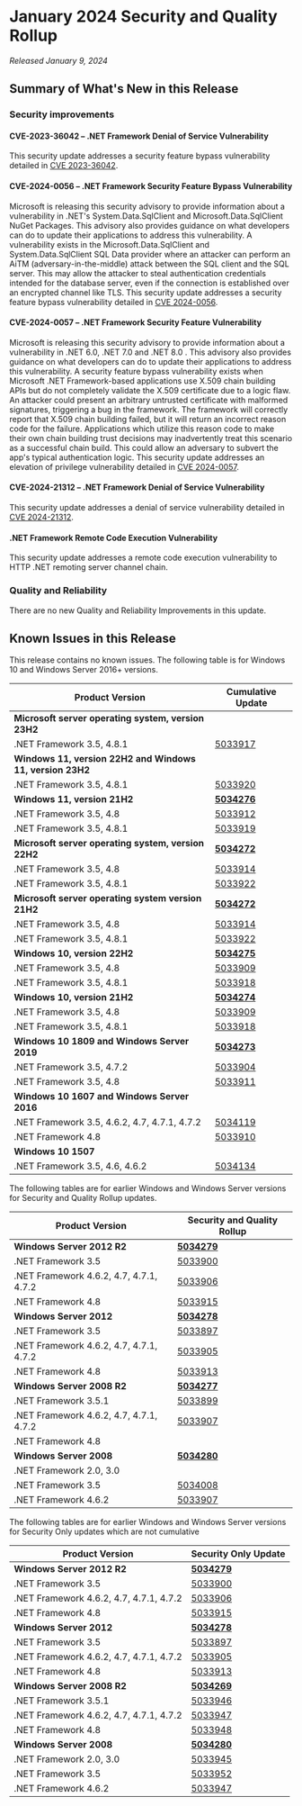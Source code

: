 # January 2024 Security and Quality Rollup

_Released January 9, 2024_

## Summary of What's New in this Release

### Security improvements

#### CVE-2023-36042 – .NET Framework Denial of Service Vulnerability

This security update addresses a security feature bypass vulnerability detailed in [CVE 2023-36042](https://portal.msrc.microsoft.com/en-US/security-guidance/advisory/CVE-2023-36042).

#### CVE-2024-0056 – .NET Framework Security Feature Bypass Vulnerability

Microsoft is releasing this security advisory to provide information about a vulnerability in .NET's System.Data.SqlClient and Microsoft.Data.SqlClient NuGet Packages. This advisory also provides guidance on what developers can do to update their applications to address this vulnerability. A vulnerability exists in the Microsoft.Data.SqlClient and System.Data.SqlClient SQL Data provider where an attacker can perform an AiTM (adversary-in-the-middle) attack between the SQL client and the SQL server. This may allow the attacker to steal authentication credentials intended for the database server, even if the connection is established over an encrypted channel like TLS. This security update addresses a security feature bypass vulnerability detailed in [CVE 2024-0056](https://portal.msrc.microsoft.com/en-US/security-guidance/advisory/CVE-2024-0056).

#### CVE-2024-0057 – .NET Framework Security Feature Vulnerability

Microsoft is releasing this security advisory to provide information about a vulnerability in .NET 6.0, .NET 7.0 and .NET 8.0 . This advisory also provides guidance on what developers can do to update their applications to address this vulnerability. A security feature bypass vulnerability exists when Microsoft .NET Framework-based applications use X.509 chain building APIs but do not completely validate the X.509 certificate due to a logic flaw. An attacker could present an arbitrary untrusted certificate with malformed signatures, triggering a bug in the framework. The framework will correctly report that X.509 chain building failed, but it will return an incorrect reason code for the failure. Applications which utilize this reason code to make their own chain building trust decisions may inadvertently treat this scenario as a successful chain build. This could allow an adversary to subvert the app's typical authentication logic. This security update addresses an elevation of privilege vulnerability detailed in [CVE 2024-0057](https://portal.msrc.microsoft.com/en-US/security-guidance/advisory/CVE-2024-0057).

#### CVE-2024-21312 – .NET Framework Denial of Service Vulnerability

This security update addresses a denial of service vulnerability detailed in [CVE 2024-21312](https://portal.msrc.microsoft.com/en-US/security-guidance/advisory/CVE-2024-21312).

#### .NET Framework Remote Code Execution Vulnerability

This security update addresses a remote code execution vulnerability to HTTP .NET remoting server channel chain.

### Quality and Reliability

There are no new Quality and Reliability Improvements in this update.

## Known Issues in this Release

This release contains no known issues. The following table is for Windows 10 and Windows Server 2016+ versions.

| Product Version | Cumulative Update |
| --- | --- |
| **Microsoft server operating system, version 23H2** | |
| .NET Framework 3.5, 4.8.1 | [5033917](https://support.microsoft.com/kb/5033917) |
| **Windows 11, version 22H2 and Windows 11, version 23H2** | |
| .NET Framework 3.5, 4.8.1 | [5033920](https://support.microsoft.com/kb/5033920) |
| **Windows 11, version 21H2** | **[5034276](https://support.microsoft.com/kb/5034276)** |
| .NET Framework 3.5, 4.8 | [5033912](https://support.microsoft.com/kb/5033912) |
| .NET Framework 3.5, 4.8.1 | [5033919](https://support.microsoft.com/kb/5033919) |
| **Microsoft server operating system, version 22H2** | **[5034272](https://support.microsoft.com/kb/5034272)** |
| .NET Framework 3.5, 4.8 | [5033914](https://support.microsoft.com/kb/5033914) |
| .NET Framework 3.5, 4.8.1 | [5033922](https://support.microsoft.com/kb/5033922) |
| **Microsoft server operating system version 21H2** | **[5034272](https://support.microsoft.com/kb/5034272)** |
| .NET Framework 3.5, 4.8 | [5033914](https://support.microsoft.com/kb/5033914) |
| .NET Framework 3.5, 4.8.1 | [5033922](https://support.microsoft.com/kb/5033922) |
| **Windows 10, version 22H2** | **[5034275](https://support.microsoft.com/kb/5034275)** |
| .NET Framework 3.5, 4.8 | [5033909](https://support.microsoft.com/kb/5033909) |
| .NET Framework 3.5, 4.8.1 | [5033918](https://support.microsoft.com/kb/5033918) |
| **Windows 10, version 21H2** | **[5034274](https://support.microsoft.com/kb/5034274)** |
| .NET Framework 3.5, 4.8 | [5033909](https://support.microsoft.com/kb/5033909) |
| .NET Framework 3.5, 4.8.1 | [5033918](https://support.microsoft.com/kb/5033918) |
| **Windows 10 1809 and Windows Server 2019** | **[5034273](https://support.microsoft.com/kb/5034273)** |
| .NET Framework 3.5, 4.7.2 | [5033904](https://support.microsoft.com/kb/5033904) |
| .NET Framework 3.5, 4.8 | [5033911](https://support.microsoft.com/kb/5033911) |
| **Windows 10 1607 and Windows Server 2016** | |
| .NET Framework 3.5, 4.6.2, 4.7, 4.7.1, 4.7.2 | [5034119](https://support.microsoft.com/kb/5034119) |
| .NET Framework 4.8 | [5033910](https://support.microsoft.com/kb/5033910) |
| **Windows 10 1507** | |
| .NET Framework 3.5, 4.6, 4.6.2 | [5034134](https://support.microsoft.com/kb/5034134) |

The following tables are for earlier Windows and Windows Server versions for Security and Quality Rollup updates.  

| Product Version | Security and Quality Rollup |
| --- | --- |
| **Windows Server 2012 R2** | **[5034279](https://support.microsoft.com/kb/5034279)** |
| .NET Framework 3.5 | [5033900](https://support.microsoft.com/kb/5033900) |
| .NET Framework 4.6.2, 4.7, 4.7.1, 4.7.2 | [5033906](https://support.microsoft.com/kb/5033906) |
| .NET Framework 4.8 | [5033915](https://support.microsoft.com/kb/5033915) |
| **Windows Server 2012** | **[5034278](https://support.microsoft.com/kb/5034278)** |
| .NET Framework 3.5 | [5033897](https://support.microsoft.com/kb/5033897) |
| .NET Framework 4.6.2, 4.7, 4.7.1, 4.7.2 | [5033905](https://support.microsoft.com/kb/5033905) |
| .NET Framework 4.8 | [5033913](https://support.microsoft.com/kb/5033913) |
| **Windows Server 2008 R2** | **[5034277](https://support.microsoft.com/kb/5034277)** |
| .NET Framework 3.5.1 | [5033899](https://support.microsoft.com/kb/5033899) |
| .NET Framework 4.6.2, 4.7, 4.7.1, 4.7.2 | [5033907](https://support.microsoft.com/kb/5033907) |
| .NET Framework 4.8 | |
| **Windows Server 2008** | **[5034280](https://support.microsoft.com/kb/5034280)** |
| .NET Framework 2.0, 3.0 | |
| .NET Framework 3.5 | [5034008](https://support.microsoft.com/kb/5034008) |
| .NET Framework 4.6.2 | [5033907](https://support.microsoft.com/kb/5033907) |

The following tables are for earlier Windows and Windows Server versions for Security Only updates which are not cumulative

| Product Version | Security Only Update |
| --- | --- |
| **Windows Server 2012 R2** | **[5034279](https://support.microsoft.com/kb/5034279)** |
| .NET Framework 3.5 | [5033900](https://support.microsoft.com/kb/5033900) |
| .NET Framework 4.6.2, 4.7, 4.7.1, 4.7.2 | [5033906](https://support.microsoft.com/kb/5033906) |
| .NET Framework 4.8 | [5033915](https://support.microsoft.com/kb/5033915) |
| **Windows Server 2012** | **[5034278](https://support.microsoft.com/kb/5034278)** |
| .NET Framework 3.5 | [5033897](https://support.microsoft.com/kb/5033897) |
| .NET Framework 4.6.2, 4.7, 4.7.1, 4.7.2 | [5033905](https://support.microsoft.com/kb/5033905) |
| .NET Framework 4.8 | [5033913](https://support.microsoft.com/kb/5033913) |
| **Windows Server 2008 R2** | **[5034269](https://support.microsoft.com/kb/5034269)** |
| .NET Framework 3.5.1 | [5033946](https://support.microsoft.com/kb/5033946) |
| .NET Framework 4.6.2, 4.7, 4.7.1, 4.7.2 | [5033947](https://support.microsoft.com/kb/5033947) |
| .NET Framework 4.8 | [5033948](https://support.microsoft.com/kb/5033948) |
| **Windows Server 2008** | **[5034280](https://support.microsoft.com/kb/5034280)** |
| .NET Framework 2.0, 3.0 | [5033945](https://support.microsoft.com/kb/5033945) |
| .NET Framework 3.5 | [5033952](https://support.microsoft.com/kb/5033952) |
| .NET Framework 4.6.2 | [5033947](https://support.microsoft.com/kb/5033947) |
